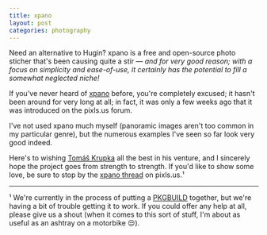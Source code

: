 ```yaml
---
title: xpano
layout: post
categories: photography
---
```


Need an alternative to Hugin? xpano is a free and open-source photo sticher that's been causing quite a stir&nbsp;— _and for very good reason; with a focus on simplicity and ease-of-use, it certainly has the potential to fill a somewhat neglected niche!_

If you've never heard of [xpano](https://github.com/krupkat/xpano) before, you're completely excused; it hasn't been around for very long at all; in fact, it was only a few weeks ago that it was introduced on the pixls.us forum. 

I've not used xpano much myself (panoramic images aren't too common in my particular genre), but the numerous examples I've seen so far look very good indeed.

Here's to wishing [Tomáš Krupka](https://krupkat.cz) all the best in his venture, and I sincerely hope the project goes from strength to strength. If you'd like to show some love, be sure to stop by the [xpano thread](https://discuss.pixls.us/c/software/xpano/42) on pixls.us.¹

---

¹ We're currently in the process of putting a [PKGBUILD](https://wiki.archlinux.org/title/PKGBUILD)  together, but we're having a bit of trouble getting it to work. If you could offer any help at all, please give us a shout (when it comes to this sort of stuff, I'm about as useful as an ashtray on a motorbike 😒).
